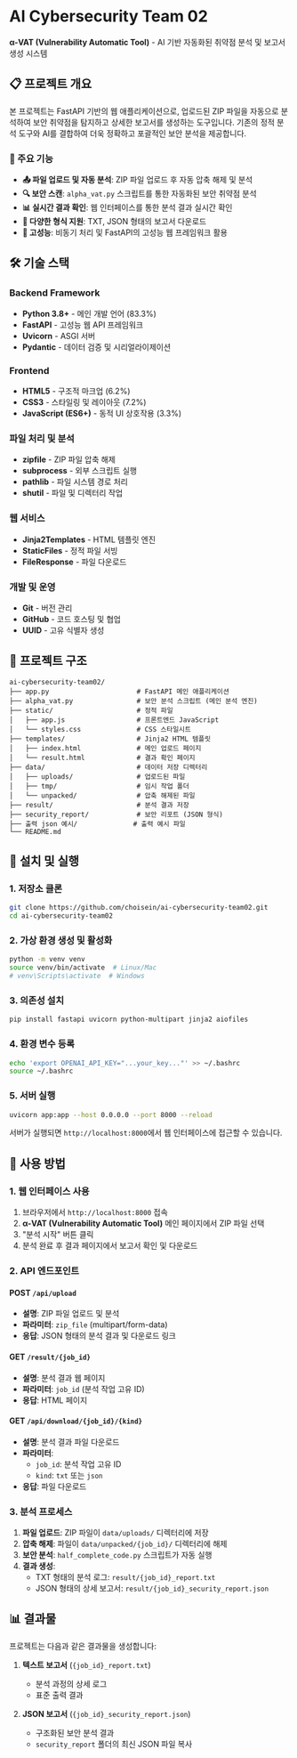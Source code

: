 # AI Cybersecurity Team 02

**α-VAT (Vulnerability Automatic Tool)** - AI 기반 자동화된 취약점 분석 및 보고서 생성 시스템

## 📋 프로젝트 개요

본 프로젝트는 FastAPI 기반의 웹 애플리케이션으로, 업로드된 ZIP 파일을 자동으로 분석하여 보안 취약점을 탐지하고 상세한 보고서를 생성하는 도구입니다. 기존의 정적 분석 도구와 AI를 결합하여 더욱 정확하고 포괄적인 보안 분석을 제공합니다.

### 🎯 주요 기능

- **📤 파일 업로드 및 자동 분석**: ZIP 파일 업로드 후 자동 압축 해제 및 분석
- **🔍 보안 스캔**: `alpha_vat.py` 스크립트를 통한 자동화된 보안 취약점 분석
- **📊 실시간 결과 확인**: 웹 인터페이스를 통한 분석 결과 실시간 확인
- **📝 다양한 형식 지원**: TXT, JSON 형태의 보고서 다운로드
- **🚀 고성능**: 비동기 처리 및 FastAPI의 고성능 웹 프레임워크 활용

## 🛠 기술 스택

### Backend Framework
- **Python 3.8+** - 메인 개발 언어 (83.3%)
- **FastAPI** - 고성능 웹 API 프레임워크
- **Uvicorn** - ASGI 서버
- **Pydantic** - 데이터 검증 및 시리얼라이제이션

### Frontend
- **HTML5** - 구조적 마크업 (6.2%)
- **CSS3** - 스타일링 및 레이아웃 (7.2%)
- **JavaScript (ES6+)** - 동적 UI 상호작용 (3.3%)

### 파일 처리 및 분석
- **zipfile** - ZIP 파일 압축 해제
- **subprocess** - 외부 스크립트 실행
- **pathlib** - 파일 시스템 경로 처리
- **shutil** - 파일 및 디렉터리 작업

### 웹 서비스
- **Jinja2Templates** - HTML 템플릿 엔진
- **StaticFiles** - 정적 파일 서빙
- **FileResponse** - 파일 다운로드

### 개발 및 운영
- **Git** - 버전 관리
- **GitHub** - 코드 호스팅 및 협업
- **UUID** - 고유 식별자 생성

## 📁 프로젝트 구조

```
ai-cybersecurity-team02/
├── app.py                      # FastAPI 메인 애플리케이션
├── alpha_vat.py                # 보안 분석 스크립트 (메인 분석 엔진)
├── static/                     # 정적 파일
│   ├── app.js                  # 프론트엔드 JavaScript
│   └── styles.css              # CSS 스타일시트
├── templates/                  # Jinja2 HTML 템플릿
│   ├── index.html              # 메인 업로드 페이지
│   └── result.html             # 결과 확인 페이지
├── data/                       # 데이터 저장 디렉터리
│   ├── uploads/                # 업로드된 파일
│   ├── tmp/                    # 임시 작업 폴더
│   └── unpacked/               # 압축 해제된 파일
├── result/                     # 분석 결과 저장
├── security_report/            # 보안 리포트 (JSON 형식)
├── 출력 json 예시/              # 출력 예시 파일
└── README.md
```

## 🚀 설치 및 실행

### 1. 저장소 클론
```bash
git clone https://github.com/choisein/ai-cybersecurity-team02.git
cd ai-cybersecurity-team02
```

### 2. 가상 환경 생성 및 활성화
```bash
python -m venv venv
source venv/bin/activate  # Linux/Mac
# venv\Scripts\activate  # Windows
```

### 3. 의존성 설치
```bash
pip install fastapi uvicorn python-multipart jinja2 aiofiles
```

### 4. 환경 변수 등록
```bash
echo 'export OPENAI_API_KEY="...your_key..."' >> ~/.bashrc
source ~/.bashrc
```

### 5. 서버 실행
```bash
uvicorn app:app --host 0.0.0.0 --port 8000 --reload
```

서버가 실행되면 `http://localhost:8000`에서 웹 인터페이스에 접근할 수 있습니다.

## 📖 사용 방법

### 1. 웹 인터페이스 사용
1. 브라우저에서 `http://localhost:8000` 접속
2. **α-VAT (Vulnerability Automatic Tool)** 메인 페이지에서 ZIP 파일 선택
3. "분석 시작" 버튼 클릭
4. 분석 완료 후 결과 페이지에서 보고서 확인 및 다운로드

### 2. API 엔드포인트

#### POST `/api/upload`
- **설명**: ZIP 파일 업로드 및 분석
- **파라미터**: `zip_file` (multipart/form-data)
- **응답**: JSON 형태의 분석 결과 및 다운로드 링크

#### GET `/result/{job_id}`
- **설명**: 분석 결과 웹 페이지
- **파라미터**: `job_id` (분석 작업 고유 ID)
- **응답**: HTML 페이지

#### GET `/api/download/{job_id}/{kind}`
- **설명**: 분석 결과 파일 다운로드
- **파라미터**: 
  - `job_id`: 분석 작업 고유 ID
  - `kind`: `txt` 또는 `json`
- **응답**: 파일 다운로드

### 3. 분석 프로세스

1. **파일 업로드**: ZIP 파일이 `data/uploads/` 디렉터리에 저장
2. **압축 해제**: 파일이 `data/unpacked/{job_id}/` 디렉터리에 해제
3. **보안 분석**: `half_complete_code.py` 스크립트가 자동 실행
4. **결과 생성**: 
   - TXT 형태의 분석 로그: `result/{job_id}_report.txt`
   - JSON 형태의 상세 보고서: `result/{job_id}_security_report.json`

## 📊 결과물

프로젝트는 다음과 같은 결과물을 생성합니다:

1. **텍스트 보고서** (`{job_id}_report.txt`)
   - 분석 과정의 상세 로그
   - 표준 출력 결과

2. **JSON 보고서** (`{job_id}_security_report.json`)
   - 구조화된 보안 분석 결과
   - `security_report` 폴더의 최신 JSON 파일 복사
